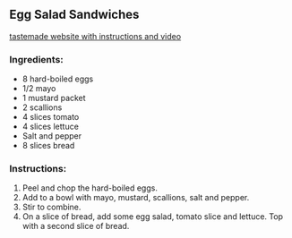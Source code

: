 ## Egg Salad Sandwiches
[tastemade website with instructions and video](https://www.tastemade.com/shows/linear-struggle-meals/the-weekly-struggle-budget)

### Ingredients:
* 8 hard-boiled eggs
* 1/2 mayo
* 1 mustard packet
* 2 scallions
* 4 slices tomato
* 4 slices lettuce
* Salt and pepper
* 8 slices bread

### Instructions:
1. Peel and chop the hard-boiled eggs.
2. Add to a bowl with mayo, mustard, scallions, salt and pepper.
3. Stir to combine.
4. On a slice of bread, add some egg salad, tomato slice and lettuce. Top with a second slice of bread.
